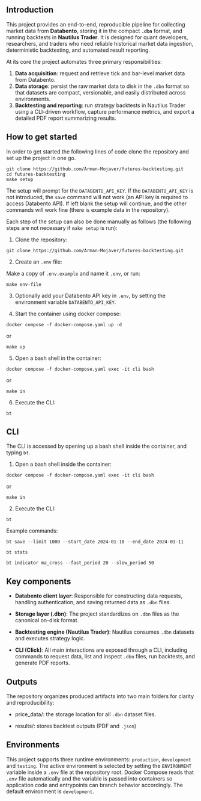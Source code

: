 ## Introduction

This project provides an end-to-end, reproducible pipeline for collecting market data from **Databento**, storing it in the compact **`.dbn`** format, and running backtests in **Nautilus Trader**. It is designed for quant developers, researchers, and traders who need reliable historical market data ingestion, deterministic backtesting, and automated result reporting.

At its core the project automates three primary responsibilities:

1. **Data acquisition**: request and retrieve tick and bar-level market data from Databento.
2. **Data storage**: persist the raw market data to disk in the `.dbn` format so that datasets are compact, versionable, and easily distributed across environments.
3. **Backtesting and reporting**: run strategy backtests in Nautilus Trader using a CLI-driven workflow, capture performance metrics, and export a detailed PDF report summarizing results.


## How to get started
In order to get started the following lines of code clone the repository and set up the project in one go.
```
git clone https://github.com/Arman-Mojaver/futures-backtesting.git
cd futures-backtesting
make setup
```
The setup will prompt for the `DATABENTO_API_KEY`. If the `DATABENTO_API_KEY` is not introduced, the `save` command will not work (an API key is required to access Databento API). If left blank the setup will continue, and the other commands will work fine (there is example data in the repository).

Each step of the setup can also be done manually as follows (the following steps are not necessary if `make setup` is run):

1. Clone the repository:
```
git clone https://github.com/Arman-Mojaver/futures-backtesting.git
```
2. Create an `.env` file:

Make a copy of `.env.example` and name it `.env`, or run:
```
make env-file
```

3. Optionally add your Databento API key in `.env`, by setting the environment variable `DATABENTO_API_KEY`.

4. Start the container using docker compose:
```
docker compose -f docker-compose.yaml up -d
```
or
```
make up
```
5. Open a bash shell in the container:
```
docker compose -f docker-compose.yaml exec -it cli bash
```
or
```
make in
```
6. Execute the CLI:
```
bt
```

## CLI
The CLI is accessed by opening up a bash shell inside the container, and typing `bt`.
1. Open a bash shell inside the container:
```
docker compose -f docker-compose.yaml exec -it cli bash
```
or
```
make in
```
2. Execute the CLI:
```
bt
```

Example commands:
```
bt save --limit 1000 --start_date 2024-01-10 --end_date 2024-01-11
```
```
bt stats
```
```
bt indicator ma_cross --fast_period 20 --slow_period 50
```


## Key components

* **Databento client layer**: Responsible for constructing data requests, handling authentication, and saving returned data as `.dbn` files.

* **Storage layer (.dbn)**: The project standardizes on `.dbn` files as the canonical on-disk format.

* **Backtesting engine (Nautilus Trader)**: Nautilus consumes `.dbn` datasets and executes strategy logic.

* **CLI (Click)**: All main interactions are exposed through a CLI, including commands to request data, list and inspect `.dbn` files, run backtests, and generate PDF reports.

## Outputs

The repository organizes produced artifacts into two main folders for clarity and reproducibility:

* price_data/: the storage location for all `.dbn` dataset files.

* results/: stores backtest outputs (PDF and `.json`)


## Environments

This project supports three runtime environments: `production`, `development` and `testing`. The active environment is selected by setting the `ENVIRONMENT` variable inside a `.env` file at the repository root. Docker Compose reads that `.env` file automatically and the variable is passed into containers so application code and entrypoints can branch behavior accordingly. The default environment is `development`.
